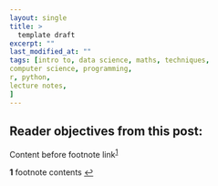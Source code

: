 ```yaml
---
layout: single
title: >
  template draft
excerpt: ""
last_modified_at: ""
tags: [intro to, data science, maths, techniques,
computer science, programming,
r, python,
lecture notes,
]
---
```

<!-- #TODO
-
-->

<!-- reference style links -->
[the goog]: https://google.com
<!-- end reference style links -->

Reader objectives from this post:
-


Content before footnote link<sup id="a1">[1](#f1)</sup>

<!-- footnotes -->
<b id="f1">1</b> footnote contents [↩](#a1)
